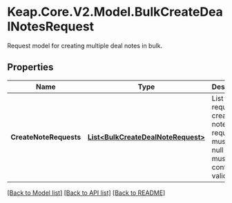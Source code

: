 # Keap.Core.V2.Model.BulkCreateDealNotesRequest
Request model for creating multiple deal notes in bulk.

## Properties

Name | Type | Description | Notes
------------ | ------------- | ------------- | -------------
**CreateNoteRequests** | [**List&lt;BulkCreateDealNoteRequest&gt;**](BulkCreateDealNoteRequest.md) | List of requests to create deal notes. Each request must not be null and must contain valid data. | 

[[Back to Model list]](../README.md#documentation-for-models) [[Back to API list]](../README.md#documentation-for-api-endpoints) [[Back to README]](../README.md)


